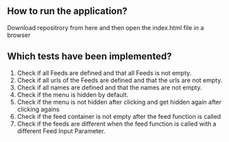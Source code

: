 
## How to run the application?
Download repositrory from here and then open the index.html file in a browser

## Which tests have been implemented?

1) Check if all Feeds are defined and that all Feeds is not empty.
2) Check if all urls of the Feeds are defined and that the urls are not empty.
3) Check if all names are defined and that the names are not empty.
4) Check if the menu is hidden by default.
5) Check if the menu is not hidden after clicking and get hidden again after clicking agains
6) Check if the feed container is not empty after the feed function is called
7) Check if the feeds are different when the feed function is called with a different Feed Input Parameter.
